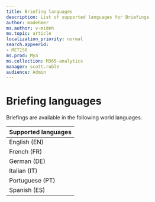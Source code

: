 ```yaml
---
title: Briefing languages
description: List of supported languages for Briefings
author: madehmer
ms.author: v-mideh
ms.topic: article
localization_priority: normal 
search.appverid:
- MET150
ms.prod: Mya
ms.collection: M365-analytics
manager: scott.ruble
audience: Admin
---
```

# Briefing languages

Briefings are available in the following world languages.

|Supported languages |
|------- |
|English (EN)|
|French (FR) |
|German (DE) |
|Italian (IT) |
|Portuguese (PT) |
|Spanish (ES) |
